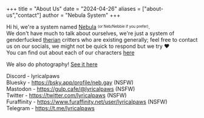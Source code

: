 +++
title = "About Us"
date = "2024-04-26"
aliases = ["about-us","contact"]
author = "Nebula System"
+++

Hi hi, we're a system named [Nebula](https://en.pronouns.page/@lyricalpaws) <sup><sub>(or Neb/Nebbie if you prefer)</sub></sup>.\
We don't have much to talk about ourselves,  we're just a system of genderfucked [therian](/posts/nonhuman) critters who are existing generally; feel free to contact us on our socials, we might not be quick to respond but we try ❤️\
You can find out about each of our characters [here](/posts/headmates)

We also do photography! [See it here](https://gallery.neb.gay)

Discord - lyricalpaws\
Bluesky - https://bsky.app/profile/neb.gay (NSFW)\
Mastodon - https://gulp.cafe/@lyricalpaws (NSFW)\
Twitter - https://twitter.com/lyricalpaws (NSFW)\
Furaffinity - https://www.furaffinity.net/user/lyricalpaws (NSFW)\
Telegram - https://t.me/lyricalpaws
